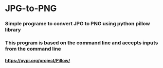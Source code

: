 # JPG-to-PNG
### Simple programe to convert JPG to PNG using python pillow library
### This program is based on the command line and accepts inputs from the command line
#### https://pypi.org/project/Pillow/
